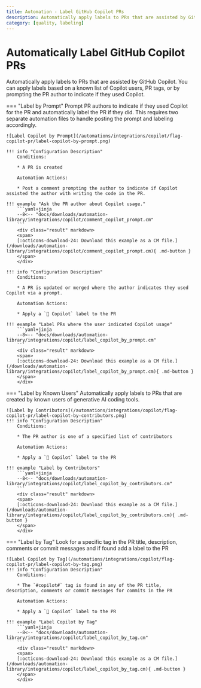 ```yaml
---
title: Automation - Label GitHub Copilot PRs
description: Automatically apply labels to PRs that are assisted by GitHub Copilot
category: [quality, labeling]
---
```

# Automatically Label GitHub Copilot PRs
<!-- --8<-- [start:example]-->
Automatically apply labels to PRs that are assisted by GitHub Copilot. You can apply labels based on a known list of Copilot users, PR tags, or by prompting the PR author to indicate if they used Copilot.

=== "Label by Prompt"
    Prompt PR authors to indicate if they used Copilot for the PR and automatically label the PR if they did. This requires two separate automation files to handle posting the prompt and labeling accordingly.

    ![Label Copilot by Prompt](/automations/integrations/copilot/flag-copilot-pr/label-copilot-by-prompt.png)

    !!! info "Configuration Description"
        Conditions:

        * A PR is created

        Automation Actions:

        * Post a comment prompting the author to indicate if Copilot assisted the author with writing the code in the PR.

    !!! example "Ask the PR author about Copilot usage."
        ```yaml+jinja
        --8<-- "docs/downloads/automation-library/integrations/copilot/comment_copilot_prompt.cm"
        ```
        <div class="result" markdown>
        <span>
        [:octicons-download-24: Download this example as a CM file.](/downloads/automation-library/integrations/copilot/comment_copilot_prompt.cm){ .md-button }
        </span>
        </div>

    !!! info "Configuration Description"
        Conditions:

        * A PR is updated or merged where the author indicates they used Copilot via a prompt.

        Automation Actions:

        * Apply a `🤖 Copilot` label to the PR

    !!! example "Label PRs where the user indicated Copilot usage"
        ```yaml+jinja
        --8<-- "docs/downloads/automation-library/integrations/copilot/label_copilot_by_prompt.cm"
        ```
        <div class="result" markdown>
        <span>
        [:octicons-download-24: Download this example as a CM file.](/downloads/automation-library/integrations/copilot/label_copilot_by_prompt.cm){ .md-button }
        </span>
        </div>
=== "Label by Known Users"
    Automatically apply labels to PRs that are created by known users of generative AI coding tools.

    ![Label by Contributors](/automations/integrations/copilot/flag-copilot-pr/label-copilot-by-contributors.png)
    !!! info "Configuration Description"
        Conditions:

        * The PR author is one of a specified list of contributors

        Automation Actions:

        * Apply a `🤖 Copilot` label to the PR

    !!! example "Label by Contributors"
        ```yaml+jinja
        --8<-- "docs/downloads/automation-library/integrations/copilot/label_copilot_by_contributors.cm"
        ```
        <div class="result" markdown>
        <span>
        [:octicons-download-24: Download this example as a CM file.](/downloads/automation-library/integrations/copilot/label_copilot_by_contributors.cm){ .md-button }
        </span>
        </div>
=== "Label by Tag"
    Look for a specific tag  in the PR title, description, comments or commit messages and if found add a label to the PR

    ![Label Copilot by Tag](/automations/integrations/copilot/flag-copilot-pr/label-copilot-by-tag.png)
    !!! info "Configuration Description"
        Conditions:

        * The `#copilot#` tag is found in any of the PR title, description, comments or commit messages for commits in the PR

        Automation Actions:

        * Apply a `🤖 Copilot` label to the PR

    !!! example "Label Copilot by Tag"
        ```yaml+jinja
        --8<-- "docs/downloads/automation-library/integrations/copilot/label_copilot_by_tag.cm"
        ```
        <div class="result" markdown>
        <span>
        [:octicons-download-24: Download this example as a CM file.](/downloads/automation-library/integrations/copilot/label_copilot_by_tag.cm){ .md-button }
        </span>
        </div>
<!-- --8<-- [end:example]-->